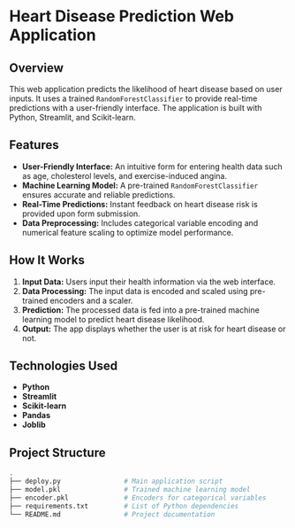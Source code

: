 # Heart Disease Prediction Web Application

## Overview
This web application predicts the likelihood of heart disease based on user inputs. It uses a trained `RandomForestClassifier` to provide real-time predictions with a user-friendly interface. The application is built with Python, Streamlit, and Scikit-learn.

## Features
- **User-Friendly Interface:** An intuitive form for entering health data such as age, cholesterol levels, and exercise-induced angina.
- **Machine Learning Model:** A pre-trained `RandomForestClassifier` ensures accurate and reliable predictions.
- **Real-Time Predictions:** Instant feedback on heart disease risk is provided upon form submission.
- **Data Preprocessing:** Includes categorical variable encoding and numerical feature scaling to optimize model performance.

## How It Works
1. **Input Data:** Users input their health information via the web interface.
2. **Data Processing:** The input data is encoded and scaled using pre-trained encoders and a scaler.
3. **Prediction:** The processed data is fed into a pre-trained machine learning model to predict heart disease likelihood.
4. **Output:** The app displays whether the user is at risk for heart disease or not.

## Technologies Used
- **Python**
- **Streamlit**
- **Scikit-learn**
- **Pandas**
- **Joblib**

## Project Structure
```bash
.
├── deploy.py                # Main application script
├── model.pkl                # Trained machine learning model
├── encoder.pkl              # Encoders for categorical variables
├── requirements.txt         # List of Python dependencies
└── README.md                # Project documentation
